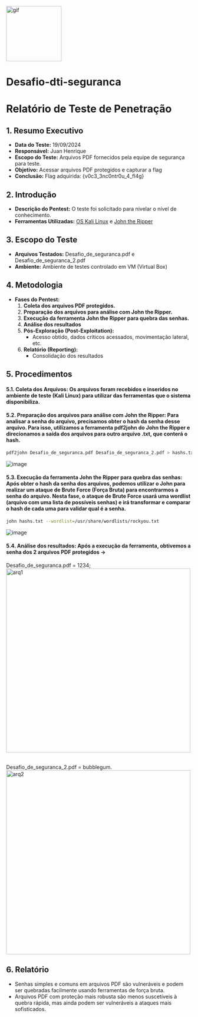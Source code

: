 <img alt="gif" width="150" src="https://steamuserimages-a.akamaihd.net/ugc/960838399170225866/21D9841F8E03ED30D91A7720388E1E8D3A464FC0/?imw=5000&imh=5000&ima=fit&impolicy=Letterbox&imcolor=%23000000&letterbox=false">

# Desafio-dti-seguranca

# Relatório de Teste de Penetração

## 1. Resumo Executivo
- **Data do Teste:** 19/09/2024
- **Responsável:** Juan Henrique
- **Escopo do Teste:** Arquivos PDF fornecidos pela equipe de segurança para teste.
- **Objetivo:** Acessar arquivos PDF protegidos e capturar a flag
- **Conclusão:** Flag adquirida: {v0c3_3nc0ntr0u_4_fl4g}

## 2. Introdução
- **Descrição do Pentest:** O teste foi solicitado para nivelar o nível de conhecimento.
- **Ferramentas Utilizadas:** [OS Kali Linux](https://www.kali.org/) e [John the Ripper](https://www.kali.org/tools/john/)

## 3. Escopo do Teste
- **Arquivos Testados:** Desafio_de_seguranca.pdf e Desafio_de_seguranca_2.pdf
- **Ambiente:** Ambiente de testes controlado em VM (Virtual Box)

## 4. Metodologia
- **Fases do Pentest:** 
  1. **Coleta dos arquivos PDF protegidos.** 
  2. **Preparação dos arquivos para análise com John the Ripper.**
  3. **Execução da ferramenta John the Ripper para quebra das senhas.**
  4. **Análise dos resultados**
  5. **Pós-Exploração (Post-Exploitation):**
     - Acesso obtido, dados críticos acessados, movimentação lateral, etc.
  6. **Relatório (Reporting):**
     - Consolidação dos resultados

## 5. Procedimentos
#### 5.1. Coleta dos Arquivos: Os arquivos foram recebidos e inseridos no ambiente de teste (Kali Linux) para utilizar das ferramentas que o sistema disponibiliza.
#### 5.2. Preparação dos arquivos para análise com John the Ripper: Para analisar a senha do arquivo, precisamos obter o hash da senha desse arquivo. Para isso, utilizamos a ferramenta pdf2john do John the Ripper e direcionamos a saída dos arquivos para outro arquivo     .txt, que conterá o hash.
~~~bash
pdf2john Desafio_de_seguranca.pdf Desafio_de_seguranca_2.pdf > hashs.txt
~~~
![image](https://github.com/user-attachments/assets/96f80f90-a531-454a-b7d2-0b4b0d539f19)
#### 5.3. Execução da ferramenta John the Ripper para quebra das senhas: Após obter o hash da senha dos arquivos, podemos utilizar o John para realizar um ataque de Brute Force (Força Bruta) para encontrarmos a senha do arquivo. Nesta fase, o ataque de Brute Force usará uma wordlist (arquivo com uma lista de possíveis senhas) e irá transformar e comparar o hash de cada uma para validar qual é a senha.
~~~bash
john hashs.txt --wordlist=/usr/share/wordlists/rockyou.txt
~~~
![image](https://github.com/user-attachments/assets/6663b0e0-59c9-4b50-b7e3-fdcdfaecd3d7)
#### 5.4. Análise dos resultados: Após a execução da ferramenta, obtivemos a senha dos 2 arquivos PDF protegidos ->
Desafio_de_seguranca.pdf = 1234;
<br>
<img alt="arq1" width="500" src="https://github.com/user-attachments/assets/81db5c83-ef3a-477c-b7a4-0997bb010bf5">

<br>
Desafio_de_seguranca_2.pdf = bubblegum.
<br>
<img alt="arq2" width="500" src="https://github.com/user-attachments/assets/8f9a95c4-b96d-4334-9d83-e398ea78e500">

## 6. Relatório
- Senhas simples e comuns em arquivos PDF são vulneráveis e podem ser quebradas facilmente usando ferramentas de força bruta.
- Arquivos PDF com proteção mais robusta são menos suscetíveis à quebra rápida, mas ainda podem ser vulneráveis a ataques mais sofisticados.
